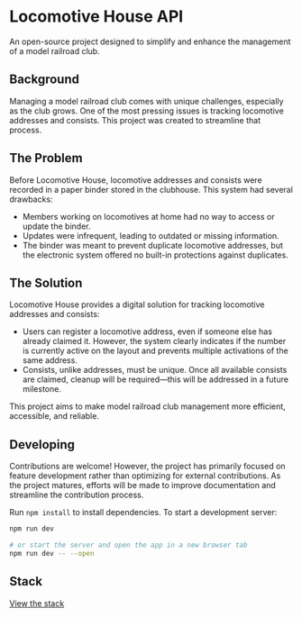 # Locomotive House API

An open-source project designed to simplify and enhance the management of a model railroad club.

## Background

Managing a model railroad club comes with unique challenges, especially as the club grows. One of the most pressing issues is tracking locomotive addresses and consists. This project was created to streamline that process.

## The Problem

Before Locomotive House, locomotive addresses and consists were recorded in a paper binder stored in the clubhouse. This system had several drawbacks:

- Members working on locomotives at home had no way to access or update the binder.
- Updates were infrequent, leading to outdated or missing information.
- The binder was meant to prevent duplicate locomotive addresses, but the electronic system offered no built-in protections against duplicates.

## The Solution

Locomotive House provides a digital solution for tracking locomotive addresses and consists:

- Users can register a locomotive address, even if someone else has already claimed it. However, the system clearly indicates if the number is currently active on the layout and prevents multiple activations of the same address.
- Consists, unlike addresses, must be unique. Once all available consists are claimed, cleanup will be required—this will be addressed in a future milestone.

This project aims to make model railroad club management more efficient, accessible, and reliable.

## Developing

Contributions are welcome! However, the project has primarily focused on feature development rather than optimizing for external contributions. As the project matures, efforts will be made to improve documentation and streamline the contribution process.

Run `npm install` to install dependencies. To start a development server:

```bash
npm run dev

# or start the server and open the app in a new browser tab
npm run dev -- --open
```

## Stack

[View the stack](https://stackshare.io/ryanballa/locomotive-house)
